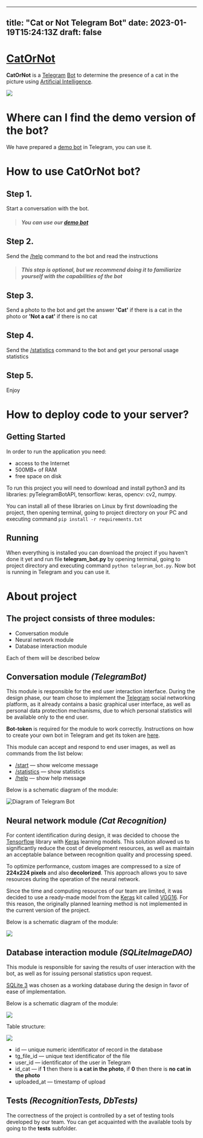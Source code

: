 
---
title: "Cat or Not Telegram Bot"
date: 2023-01-19T15:24:13Z
draft: false
---

# **[CatOrNot](https://t.me/CatOrNotbot)**

**CatOrNot** is a [Telegram](https://telegram.org/) [Bot](https://core.telegram.org/bots) to determine the presence of a cat in the picture using [Artificial Intelligence](https://en.wikipedia.org/wiki/Artificial_intelligence).

![](/CatOrNot/cat.jpg)

# **Where can I find the demo version of the bot?**

We have prepared a [demo bot](https://t.me/CatOrNotbot) in Telegram, you can use it.

# **How to use CatOrNot bot?**

## Step 1.

Start a conversation with the bot.

> ##### You can use our [demo bot](https://t.me/CatOrNotbot)

## Step 2.

Send the [/help](https://t.me/CatOrNotbot) command to the bot and read the instructions

> ##### This step is optional, but we recommend doing it to familiarize yourself with the capabilities of the bot

## Step 3.

Send a photo to the bot and get the answer **'Cat'** if there is a cat in the photo or **'Not a cat'** if there is no cat

## Step 4.

Send the [/statistics](https://t.me/CatOrNotbot) command to the bot and get your personal usage statistics

## Step 5.

Enjoy

# **How to deploy code to your server?**


## Getting Started

In order to run the application you need:
 - access to the Internet
 - 500MB+ of RAM
 - free space on disk

To run this project you will need to download and install 
python3 and its libraries: pyTelegramBotAPI, tensorflow: 
keras, opencv: cv2, numpy.  

You can install all of these libraries on Linux by first 
downloading the project, then opening terminal, going to 
project directory on your PC and executing command 
`pip install -r requirements.txt`

## Running

When everything is installed you can download the project 
if you haven't done it yet and run file **telegram_bot.py** by
opening terminal, going to project directory and executing command
`python telegram_bot.py`. Now bot is running in Telegram and you 
can use it.

# **About project**

## The project consists of three modules:

- Conversation module
- Neural network module
- Database interaction module

Each of them will be described below

## Conversation module _(TelegramBot)_

This module is responsible for the end user interaction interface. During the design phase, our team chose to implement the [Telegram](https://telegram.org/) social networking platform, as it already contains a basic graphical user interface, as well as personal data protection mechanisms, due to which personal statistics will be available only to the end user.

**Bot-token** is required for the module to work correctly. Instructions on how to create your own bot in Telegram and get its token are [here](https://core.telegram.org/bots/features#creating-a-new-bot).

This module can accept and respond to end user images, as well as commands from the list below:

- [/start](https://t.me/CatOrNotbot) — show welcome message
- [/statistics](https://t.me/CatOrNotbot) — show statistics
- [/help](https://t.me/CatOrNotbot) — show help message

Below is a schematic diagram of the module:

![Diagram of Telegram Bot](/CatOrNot/TelegramBotDiagram.jpg)

## Neural network module _(Cat Recognition)_

For content identification during design, it was decided to choose the [Tensorflow](https://www.tensorflow.org/) library with [Keras](https://keras.io/about/) learning models. This solution allowed us to significantly reduce the cost of development resources, as well as maintain an acceptable balance between recognition quality and processing speed.

To optimize performance, custom images are compressed to a size of **224x224 pixels** and also **decolorized**. This approach allows you to save resources during the operation of the neural network.

Since the time and computing resources of our team are limited, it was decided to use a ready-made model from the [Keras](https://keras.io/about/) kit called [VGG16](https://www.tensorflow.org/api_docs/python/tf/keras/applications/vgg16/VGG16). For this reason, the originally planned learning method is not implemented in the current version of the project.

Below is a schematic diagram of the module:

![](/CatOrNot/CatRecognitionDiagram.jpg)

## Database interaction module _(SQLiteImageDAO)_

This module is responsible for saving the results of user interaction with the bot, as well as for issuing personal statistics upon request.

[SQLite 3](https://www.sqlite.org/) was chosen as a working database during the design in favor of ease of implementation.

Below is a schematic diagram of the module:

![](/CatOrNot/DatabaseDiagram.jpg)

Table structure:

![](/CatOrNot/db_scheme.jpg)

- id — unique numeric identificator of record in the database
- tg_file_id — unique text identificator of the file
- user_id — identificator of the user in Telegram
- id_cat — if **1** then there is **a cat in the photo**, if **0** then there is **no cat in the photo**
- uploaded_at — timestamp of upload

## Tests _(RecognitionTests, DbTests)_

The correctness of the project is controlled by a set of testing tools developed by our team. You can get acquainted with the available tools by going to the **tests** subfolder.